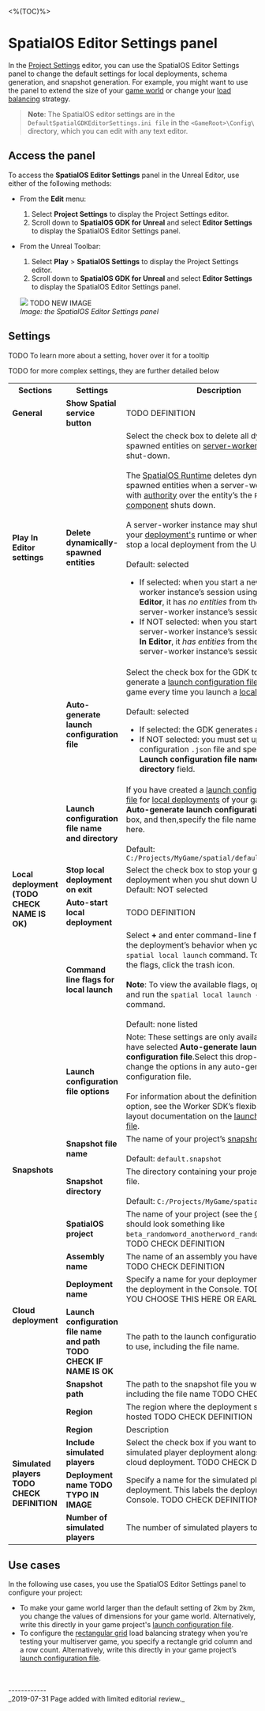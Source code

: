 <%(TOC)%>
# SpatialOS Editor Settings panel
In the [Project Settings](https://docs.unrealengine.com/en-us/Engine/UI/ProjectSettings) editor, you can use the SpatialOS Editor Settings panel to change the default settings for local deployments, schema generation, and snapshot generation. For example, you might want to use the panel to extend the size of your [game world]({{urlRoot}}/content/glossary#game-world) or change your [load balancing]({{urlRoot}}/content/glossary#load-balancing) strategy.

> **Note**: The SpatialOS editor settings are in the `DefaultSpatialGDKEditorSettings.ini file` in the `<GameRoot>\Config\` directory, which you can edit with any text editor.

## Access the panel
To access the **SpatialOS Editor Settings** panel in the Unreal Editor, use either of the following methods:

* From the **Edit** menu:
	1. Select **Project Settings** to display the Project Settings editor.
	1.  Scroll down to **SpatialOS GDK for Unreal** and select **Editor Settings** to display the SpatialOS Editor Settings panel.


* From the Unreal Toolbar:
	1. Select **Play** > **SpatialOS Settings** to display the Project Settings editor. 
	1. Scroll down to **SpatialOS GDK for Unreal** and select **Editor Settings** to display the SpatialOS Editor Settings panel.

  <img src="{{assetRoot}}assets/screen-grabs/editor-settings.png"/> TODO NEW IMAGE
    <br>_Image: the SpatialOS Editor Settings panel_

## Settings

TODO To learn more about a setting, hover over it for a tooltip

TODO for more complex settings, they are further detailed below

<table>
  <tr>
    <th>Sections</th>
    <th>Settings</th>
    <th>Description</th>
  </tr>
  <tr>
    <td><strong>General</strong></td>
    <td><strong>Show Spatial service button</strong></td>
    <td>TODO DEFINITION</td>
  </tr>
  <tr>
    <td><strong>Play In Editor settings</strong></td>
    <td><strong>Delete dynamically-spawned entities</strong></td>
    <td>Select the check box to delete all dynamically-spawned entities on <a href="{{urlRoot}}/content/glossary#workers">server-worker instance</a> shut-down. <br><br>The <a href="{{urlRoot}}/content/glossary#spatialos-runtime">SpatialOS Runtime</a> deletes dynamically-spawned entities when a server-worker instance with <a href="{{urlRoot}}/content/glossary#authority">authority</a> over the entity’s the <code>Position</code> of <a href="{{urlRoot}}/content/glossary#component">component</a> shuts down. <br><br>A server-worker instance may shut down during your <a href="{{urlRoot}}/content/glossary#deployment">deployment's</a> runtime or when you manually stop a local deployment from the Unreal Editor.<br><br>Default: selected<br>
    <ul>
      <li>If selected: when you start a new server-worker instance’s session using <strong>Play In Editor</strong>, it has <i>no entities</i> from the previous server-worker instance’s session.</li>
      <li>If NOT selected: when you start new a server-worker instance’s session using <strong>Play In Editor</strong>, it <i>has entities</i> from the previous server-worker instance’s session.</li>
    </ul></td>
  </tr>
  <tr>
    <td rowspan="6"><strong>Local deployment (TODO CHECK NAME IS OK)</strong></td>
    <td><strong>Auto-generate launch configuration file</strong></td>
    <td>Select the check box for the GDK to auto-generate a <a href="{{urlRoot}}/content/glossary#launch-configuration-file">launch configuration file</a> for your game every time you launch a <a href="{{urlRoot}}/content/glossary#deployment">local deployment</a>.<br><br>Default: selected
    <ul>
      <li>If selected: the GDK generates a file for you.</li>
      <li>If NOT selected: you must set up a launch configuration <code>.json</code> file and specify it in the <strong>Launch configuration file name and directory</strong> field.</li>
    </ul></td>
  </tr>
  <tr>
    <td><strong>Launch configuration file name and directory</strong></td>
    <td>If you have created a <a href="{{urlRoot}}/content/glossary#launch-configuration-file">launch configuration <code>.json</code> file</a> for <a href="{{urlRoot}}/content/glossary#deployment">local deployments</a> of your game,clear the <strong>Auto-generate launch configuration file</strong> check box, and then,specify the file name and location here. <br><br>Default: <code>C:/Projects/MyGame/spatial/default_launch.json</code></td>
  </tr>
  <tr>
    <td><strong>Stop local deployment on exit</strong></td>
    <td>Select the check box to stop your game’s local deployment when you shut down Unreal Editor. Default: NOT selected</td>
  </tr>
    <tr>
    <td><strong>Auto-start local deployment</strong></td>
    <td>TODO DEFINITION</td>
  </tr>
  <tr>
    <td><strong>Command line flags for local launch</strong></td>
    <td>Select <strong>+</strong> and enter command-line flags to alter the deployment’s behavior when you run the <code>spatial local launch</code> command. To remove all the flags, click the trash icon.<br><br><strong>Note</strong>: To view the available flags, open the <a href="{{urlRoot}}/content/glossary#command-line-tool-cli">CLI</a> and run the <code>spatial local launch --help</code> command.<br><br>Default: none listed</td>
  </tr>
  <tr>
    <td><strong>Launch configuration file options</strong></td>
    <td>Note: These settings are only available if you have selected <strong>Auto-generate launch configuration file</strong>.Select this drop-down menu to change the options in any auto-generated launch configuration file. <br><br>For information about the definition of each option, see the Worker SDK’s flexible project layout documentation on the <a href="https://docs.improbable.io/reference/latest/shared/flexible-project-layout/reference/launch-configuration">launch configuration file</a>.</td>
  </tr>
  <tr>
    <td rowspan="2"><strong>Snapshots</strong></td>
    <td><strong>Snapshot file name</strong></td>
    <td>The name of your project’s <a href="{{urlRoot}}/content/glossary#snapshot">snapshot</a> file.<br><br>Default: <code>default.snapshot</code></td>
  </tr>
  <tr>
    <td><strong>Snapshot directory</strong></td>
    <td>The directory containing your project’s <a href="{{urlRoot}}/content/glossary#snapshot">snapshot</a> file. <br><br>Default: <code>C:/Projects/MyGame/spatial/snapshots/</code></td>
  </tr>
  <tr>
  <td rowspan="6"><strong>Cloud deployment</strong></td>
    <td><strong>SpatialOS project</strong></td>
    <td>The name of your project (see the <a href="{{urlRoot}}/content/glossary#console">Console</a> - this should look something like <code>beta_randomword_anotherword_randomnumber</code>). TODO CHECK DEFINITION</td>
  </tr>
  <tr>
    <td><strong>Assembly name</strong></td>
    <td>The name of an assembly you have uploaded. TODO CHECK DEFINITION</td>
  </tr>
  <tr>
    <td><strong>Deployment name</strong></td>
    <td>Specify a name for your deployment. This labels the deployment in the Console. TODO CHECK IF YOU CHOOSE THIS HERE OR EARLIER</td>
  </tr>
  <tr>
    <td><strong>Launch configuration file name and path TODO CHECK IF NAME IS OK</strong></td>
    <td>The path to the launch configuration file you want to use, including the file name.</td>
  </tr>
  <tr>
    <td><strong>Snapshot path</strong></td>
    <td>The path to the snapshot file you want to use, including the file name TODO CHECK DEFINITION</td>
  </tr>
  <tr>
    <td><strong>Region</strong></td>
    <td>The region where the deployment should be hosted TODO CHECK DEFINITION</td>
  </tr>
  <td rowspan="4"><strong>Simulated players TODO CHECK DEFINITION</strong></td>
    <td><strong>Region</strong></td>
    <td>Description</td>
  </tr>
  <tr>
    <td><strong>Include simulated players</strong></td>
    <td>Select the check box if you want to launch a simulated player deployment alongside your cloud deployment. TODO CHECK DEFINITION</td>
  </tr>
  <tr>
    <td><strong>Deployment name TODO TYPO IN IMAGE</strong></td>
    <td>Specify a name for the simulated player deployment. This labels the deployment in the Console. TODO CHECK DEFINITION</td>
  </tr>
  <tr>
    <td><strong>Number of simulated players</strong></td>
    <td>The number of simulated players to start.</td>
  </tr>
</table>

## Use cases

In the following use cases, you use the SpatialOS Editor Settings panel to configure your project:

* To make your game world larger than the default setting of 2km by 2km, you change the values of dimensions for your game world. Alternatively, write this directly in your game project's [launch configuration file]({{urlRoot}}/content/glossary#launch-configuration-file).
* To configure the [rectangular grid](https://docs.improbable.io/reference/latest/shared/worker-configuration/load-balancing#rectangular-grid-rectangle-grid) load balancing strategy when you're testing your multiserver game, you specify a rectangle grid column and a row count. Alternatively, write this directly in your game project’s [launch configuration file]({{urlRoot}}/content/glossary#launch-configuration-file).


<br/>
<br/>------------<br/>
_2019-07-31 Page added with limited editorial review._
<!-- Ticket: https://improbableio.atlassian.net/browse/DOC-1227 -->
